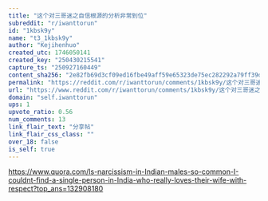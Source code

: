 ```yaml
---
title: "这个对三哥迷之自信根源的分析非常到位"
subreddit: "r/iwanttorun"
id: "1kbsk9y"
name: "t3_1kbsk9y"
author: "Kejihenhuo"
created_utc: 1746050141
created_key: "250430215541"
capture_ts: "250927160449"
content_sha256: "2e82fb69d3cf09ed16fbe49aff59e65323de75ec282292a79ff39db5373ed150"
permalink: "https://reddit.com/r/iwanttorun/comments/1kbsk9y/这个对三哥迷之自信根源的分析非常到位/"
url: "https://www.reddit.com/r/iwanttorun/comments/1kbsk9y/这个对三哥迷之自信根源的分析非常到位/"
domain: "self.iwanttorun"
ups: 1
upvote_ratio: 0.56
num_comments: 13
link_flair_text: "分享帖"
link_flair_css_class: ""
over_18: false
is_self: true
---
```


<https://www.quora.com/Is-narcissism-in-Indian-males-so-common-I-couldnt-find-a-single-person-in-India-who-really-loves-their-wife-with-respect?top_ans=132908180>
